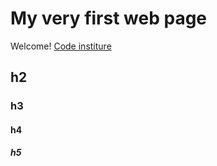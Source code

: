 # My very first web page

Welcome! [Code institure](https://codeinstitute.net)

## h2

### h3

#### h4

##### h5
